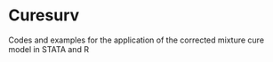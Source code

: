 # Curesurv
Codes and examples for the application of the corrected mixture cure model in STATA and R
